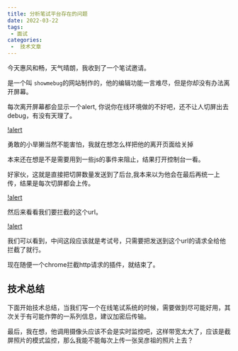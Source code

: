 ```yaml
---
title: 分析笔试平台存在的问题
date: 2022-03-22
tags:
 - 面试
categories:
 -  技术文章
---
```


今天惠风和畅，天气晴朗，我收到了一个笔试邀请。

是一个叫 `showmebug`的网站制作的，他的编辑功能一言难尽，但是你却没有办法离开屏幕。

每次离开屏幕都会显示一个alert, 你说你在线环境做的不好吧，还不让人切屏出去debug，有没有天理了。

[!alert](./in.png)


勇敢的小旱獭当然不能害怕，我就在想怎么样把他的离开页面给关掉

本来还在想是不是需要用到一些js的事件来阻止，结果打开控制台一看。

好家伙，这就是直接把切屏数量发送到了后台,我本来以为他会在最后再统一上传，结果是每次切屏都会上传。

[!alert](./in2.png)

然后来看看我们要拦截的这个url。

[!alert](./in3.png)

我们可以看到，中间这段应该就是考试号，只需要把发送到这个url的请求全给他拦截了就行。

现在随便一个chrome拦截http请求的插件，就结束了。

## 技术总结

下面开始技术总结，当我们写一个在线笔试系统的时候，需要做到尽可能好用，其次关于有可能作弊的一系列信息，建议加密后传输。

最后，我在想，他调用摄像头应该不会是实时监控吧，这样带宽太大了，应该是截屏照片的模式监控，那么我能不能每次上传一张吴彦祖的照片上去？




